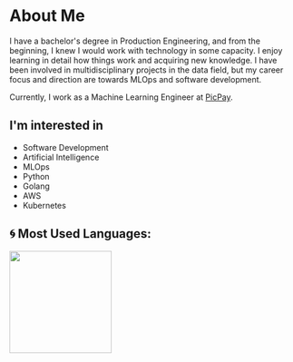 # About Me
I have a bachelor's degree in Production Engineering, and from the beginning, I knew I would work with technology in some capacity. I enjoy learning in detail how things work and acquiring new knowledge. I have been involved in multidisciplinary projects in the data field, but my career focus and direction are towards MLOps and software development.

Currently, I work as a Machine Learning Engineer at [PicPay](https://www.linkedin.com/company/picpay).

## I'm interested in
- Software Development
- Artificial Intelligence
- MLOps
- Python
- Golang
- AWS
- Kubernetes

## 🌀 Most Used Languages:

<div>
  <img height="180em" src="https://github-readme-stats.vercel.app/api/top-langs/?username=marcosvliras&layout=compact&langs_count=8&theme=swift&hide=jupyter%20notebook,HTML,CSS,SCSS,Dockerfile,Procfile,Mako"/>
</div>

